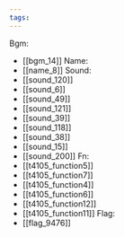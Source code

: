 ```yaml
---
tags:
---
```

Bgm:
- [[bgm_14]]
Name:
- [[name_8]]
Sound:
- [[sound_120]]
- [[sound_6]]
- [[sound_49]]
- [[sound_121]]
- [[sound_39]]
- [[sound_118]]
- [[sound_38]]
- [[sound_15]]
- [[sound_200]]
Fn:
- [[t4105_function5]]
- [[t4105_function7]]
- [[t4105_function4]]
- [[t4105_function6]]
- [[t4105_function12]]
- [[t4105_function11]]
Flag:
- [[flag_9476]]
